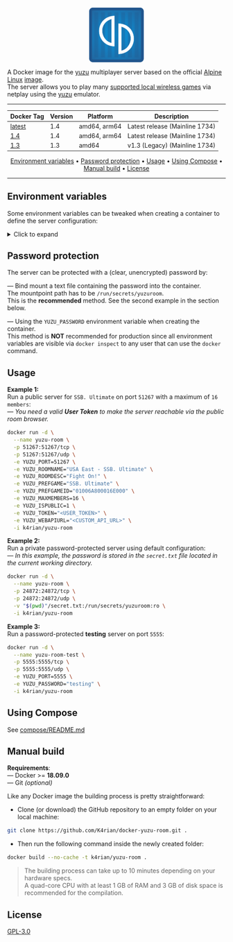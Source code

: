 <p align="center">
 <img alt="docker-yuzu-room logo" src="https://raw.githubusercontent.com/K4rian/docker-yuzu-room/assets/icons/logo-docker-yuzu-room.svg" width="25%" align="center">
</p>

A Docker image for the [yuzu][1] multiplayer server based on the official [Alpine Linux][2] [image][3].<br>
The server allows you to play many [supported local wireless games][4] via netplay using the [yuzu][1] emulator.

---
<div align="center">

Docker Tag  | Version | Platform     | Description
---         | ---     | ---          | ---
[latest][5] | 1.4     | amd64, arm64 | Latest release (Mainline 1734)
[1.4][5]    | 1.4     | amd64, arm64 | Latest release (Mainline 1734)
[1.3][8]    | 1.3     | amd64        | v1.3 (Legacy) (Mainline 1734)
</div>
<p align="center"><a href="#environment-variables">Environment variables</a> &bull; <a href="#password-protection">Password protection</a> &bull; <a href="#usage">Usage</a> &bull; <a href="#using-compose">Using Compose</a> &bull; <a href="#manual-build">Manual build</a> <!-- &bull; <a href="#see-also">See also</a> --> &bull; <a href="#license">License</a></p>

---
## Environment variables
Some environment variables can be tweaked when creating a container to define the server configuration:

<details>
<summary>Click to expand</summary>

Variable         | Default value  | Description 
---              | ---            | ---
YUZU_BINDADDR    | 0.0.0.0        | Host to bind to.
YUZU_PORT        | 24872          | Port to listen on (TCP/UDP).
YUZU_ROOMNAME    | yuzu Room      | Name of the room.
YUZU_PREFGAME    | Any            | Name of the preferred game.
YUZU_MAXMEMBERS  | 4              | Maximum number of members (2-16).
YUZU_BANLISTFILE | bannedlist.ybl | File which yuzu will store ban records in.
YUZU_LOGFILE     | yuzu-room.log  | File path to store the logs.
YUZU_ROOMDESC    |                | (Optional) Description of the room.
YUZU_PREFGAMEID  | 0              | (Optional) Preferred game title identifier. You can find the Title ID with the game list of yuzu (right-click on a game -> `Properties`).
YUZU_PASSWORD    |                | (Optional) Room password *(__NOT__ recommended, see the section below)*.
YUZU_ISPUBLIC    | 0              | (Optional) Make the room public. Valid User Token and Web API URL are required.
YUZU_TOKEN       |                | (Optional) The user token to use for the room. Required to make the room public.
YUZU_WEBAPIURL   |                | (Optional) URL to the custom web API. Required to make the room public.

</details>

## Password protection
The server can be protected with a (clear, unencrypted) password by:

— Bind mount a text file containing the password into the container.<br>
The mountpoint path has to be `/run/secrets/yuzuroom`.<br>
This is the __recommended__ method. See the second example in the section below.

— Using the `YUZU_PASSWORD` environment variable when creating the container.<br>
This method is __NOT__ recommended for production since all environment variables are visible via `docker inspect` to any user that can use the `docker` command. 

## Usage
__Example 1:__<br>
Run a public server for `SSB. Ultimate` on port `51267` with a maximum of `16 members`:<br>
— *You need a valid __User Token__ to make the server reachable via the public room browser.*
```bash
docker run -d \
  --name yuzu-room \
  -p 51267:51267/tcp \
  -p 51267:51267/udp \
  -e YUZU_PORT=51267 \
  -e YUZU_ROOMNAME="USA East - SSB. Ultimate" \
  -e YUZU_ROOMDESC="Fight On!" \
  -e YUZU_PREFGAME="SSB. Ultimate" \
  -e YUZU_PREFGAMEID="01006A800016E000" \
  -e YUZU_MAXMEMBERS=16 \
  -e YUZU_ISPUBLIC=1 \
  -e YUZU_TOKEN="<USER_TOKEN>" \
  -e YUZU_WEBAPIURL="<CUSTOM_API_URL>" \
  -i k4rian/yuzu-room
```

__Example 2:__<br>
Run a private password-protected server using default configuration:<br>
— *In this example, the password is stored in the `secret.txt` file located in the current working directory.* 
```bash
docker run -d \
  --name yuzu-room \
  -p 24872:24872/tcp \
  -p 24872:24872/udp \
  -v "$(pwd)"/secret.txt:/run/secrets/yuzuroom:ro \
  -i k4rian/yuzu-room
```

__Example 3:__<br />
Run a password-protected __testing__ server on port `5555`:<br>
```bash
docker run -d \
  --name yuzu-room-test \
  -p 5555:5555/tcp \
  -p 5555:5555/udp \
  -e YUZU_PORT=5555 \
  -e YUZU_PASSWORD="testing" \
  -i k4rian/yuzu-room
```

## Using Compose
See [compose/README.md][6]

## Manual build
__Requirements__:<br>
— Docker >= __18.09.0__<br>
— Git *(optional)*

Like any Docker image the building process is pretty straightforward: 

- Clone (or download) the GitHub repository to an empty folder on your local machine:
```bash
git clone https://github.com/K4rian/docker-yuzu-room.git .
```

- Then run the following command inside the newly created folder:
```bash
docker build --no-cache -t k4rian/yuzu-room .
```
> The building process can take up to 10 minutes depending on your hardware specs. <br>
> A quad-core CPU with at least 1 GB of RAM and 3 GB of disk space is recommended for the compilation.

<!---
## See also
* __[yuzu-Room Egg](https://github.com/K4rian/)__ — A custom egg of yuzu-Room for the Pterodactyl Panel.
* __[yuzu-Room Template](https://github.com/K4rian/)__ — A custom template of yuzu-Room ready to deploy from the Portainer Web UI.
--->

## License
[GPL-3.0][7]

[1]: https://web.archive.org/web/20240304211628/https://yuzu-emu.org/ "yuzu Project Website (Archive/March 4, 2024)"
[2]: https://www.alpinelinux.org/ "Alpine Linux Official Website"
[3]: https://hub.docker.com/_/alpine "Alpine Linux Docker Image"
[4]: https://switcher.co/games/tag/local-wireless/ "List of Switch Local Wireless Games"
[5]: https://github.com/K4rian/docker-yuzu-room/blob/master/Dockerfile "Latest Dockerfile"
[6]: https://github.com/K4rian/docker-yuzu-room/tree/master/compose "Compose Files"
[7]: https://github.com/K4rian/docker-yuzu-room/blob/master/LICENSE
[8]: https://github.com/K4rian/docker-yuzu-room/blob/66af94517c94fb2bc3ab634bf28ce6c36edf7f72/Dockerfile "Dockerfile v1.3"